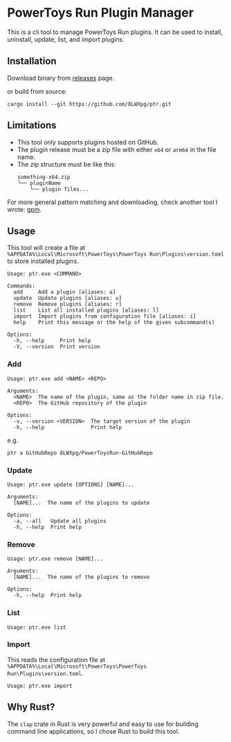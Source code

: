 # PowerToys Run Plugin Manager

This is a cli tool to manage PowerToys Run plugins. It can be used to install, uninstall, update, list, and import plugins.

## Installation

Download binary from [releases]() page.

or build from source:

```
cargo install --git https://github.com/8LWXpg/ptr.git
```

## Limitations

- This tool only supports plugins hosted on GitHub.
- The plugin release must be a zip file with either `x64` or `arm64` in the file name.
- The zip structure must be like this:
  ```
  something-x64.zip
  └── pluginName
      └── plugin files...
  ```

For more general pattern matching and downloading, check another tool I wrote: [gpm](https://github.com/8LWXpg/gpm).


## Usage

This tool will create a file at `%APPDATA%\Local\Microsoft\PowerToys\PowerToys Run\Plugins\version.toml` to store installed plugins.

```
Usage: ptr.exe <COMMAND>

Commands:
  add     Add a plugin [aliases: a]
  update  Update plugins [aliases: u]
  remove  Remove plugins [aliases: r]
  list    List all installed plugins [aliases: l]
  import  Import plugins from configuration file [aliases: i]
  help    Print this message or the help of the given subcommand(s)

Options:
  -h, --help     Print help
  -V, --version  Print version
```

### Add

```
Usage: ptr.exe add <NAME> <REPO>

Arguments:
  <NAME>  The name of the plugin, same as the folder name in zip file.
  <REPO>  The GitHub repository of the plugin

Options:
  -v, --version <VERSION>  The target version of the plugin
  -h, --help               Print help
```

e.g.

```
ptr a GitHubRepo 8LWXpg/PowerToysRun-GitHubRepo
```

### Update

```
Usage: ptr.exe update [OPTIONS] [NAME]...

Arguments:
  [NAME]...  The name of the plugins to update

Options:
  -a, --all   Update all plugins
  -h, --help  Print help
```

### Remove

```
Usage: ptr.exe remove [NAME]...

Arguments:
  [NAME]...  The name of the plugins to remove

Options:
  -h, --help  Print help
```

### List

```
Usage: ptr.exe list
```

### Import

This reads the configuration file at `%APPDATA%\Local\Microsoft\PowerToys\PowerToys Run\Plugins\version.toml`.

```
Usage: ptr.exe import
```

## Why Rust?

The `clap` crate in Rust is very powerful and easy to use for building command line applications, so I chose Rust to build this tool.
